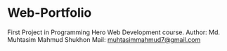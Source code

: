 # Web-Portfolio

First Project in Programming Hero Web Development course.
Author: Md. Muhtasim Mahmud Shukhon
Mail: muhtasimmahmud7@gmail.com
